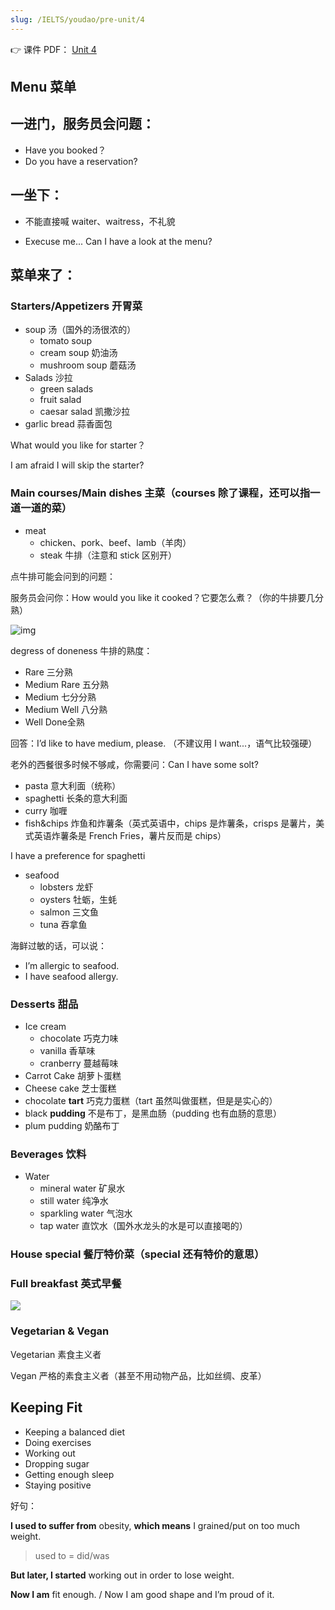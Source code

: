 ```yaml
---
slug: /IELTS/youdao/pre-unit/4
---
```


👉 课件 PDF： [Unit 4](./Unit-4-Note.pdf)

## Menu 菜单

## 一进门，服务员会问题：

- Have you booked？
- Do you have a reservation?

## 一坐下：

- 不能直接喊 waiter、waitress，不礼貌

- Execuse me... Can I have a look at the menu?

## 菜单来了：

### **Starters**/Appetizers 开胃菜

- soup 汤（国外的汤很浓的）
  - tomato soup
  - cream soup 奶油汤
  - mushroom soup 蘑菇汤
- Salads 沙拉
  - green salads
  - fruit salad
  - caesar salad 凯撒沙拉
- garlic bread 蒜香面包

What would you like for starter？

I am afraid I will skip the starter?



### Main **courses**/Main dishes 主菜（courses 除了课程，还可以指一道一道的菜）

- meat
  - chicken、pork、beef、lamb（羊肉）
  - steak 牛排（注意和 stick 区别开）

点牛排可能会问到的问题：

服务员会问你：How would you like it cooked？它要怎么煮？（你的牛排要几分熟）

![img](https://news.certifiedangusbeef.com/wp-content/uploads/2018/09/degrees-of-doneness-0120.jpg)

 degress of doneness 牛排的熟度：

- Rare 三分熟
- Medium Rare 五分熟
- Medium 七分分熟
- Medium Well 八分熟
- Well Done全熟

回答：I’d like to have medium, please. （不建议用 I want...，语气比较强硬）

老外的西餐很多时候不够咸，你需要问：Can I have some solt? 

- pasta 意大利面（统称）
- spaghetti 长条的意大利面
- curry 咖喱
- fish&chips 炸鱼和炸薯条（英式英语中，chips 是炸薯条，crisps 是薯片，美式英语炸薯条是 French Fries，薯片反而是 chips）

I have a preference for spaghetti

- seafood
  - lobsters 龙虾
  - oysters 牡蛎，生蚝
  - salmon 三文鱼
  - tuna 吞拿鱼

海鲜过敏的话，可以说：

- I’m allergic to seafood.
- I have seafood allergy.

### Desserts 甜品

- Ice cream
  - chocolate 巧克力味
  - vanilla 香草味
  - cranberry 蔓越莓味
- Carrot Cake 胡萝卜蛋糕
- Cheese cake 芝士蛋糕
- chocolate **tart** 巧克力蛋糕（tart 虽然叫做蛋糕，但是是实心的）
- black **pudding** 不是布丁，是黑血肠（pudding 也有血肠的意思）
- plum pudding 奶酪布丁

### Beverages 饮料

- Water
  - mineral water 矿泉水
  - still water 纯净水
  - sparkling water 气泡水
  - tap water 直饮水（国外水龙头的水是可以直接喝的）

### **House special** 餐厅特价菜（special 还有特价的意思）

### Full breakfast 英式早餐

![](http://img.wukaipeng.com/2024/03/09-173107-Xag0GJ-GGxSqcAXQAAtU5F.jpeg)

### Vegetarian & Vegan

Vegetarian 素食主义者

Vegan 严格的素食主义者（甚至不用动物产品，比如丝绸、皮革）

## Keeping Fit

- Keeping a balanced diet
- Doing exercises
- Working out
- Dropping sugar
- Getting enough sleep
- Staying positive



好句： 

**I  used to suffer from** obesity, **which means** I grained/put on too much weight.

>  used to = did/was

**But later, I started** working out in order to lose weight.

**Now I am** fit enough. / Now I am good shape and I’m proud of it.





